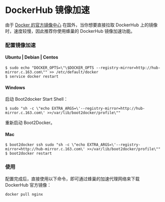 # DockerHub 镜像加速

由于 [Docker 的官方镜像中心](https://hub.docker.com/) 在国外，当你想要直接拉取 DockerHub 上的镜像时，速度较慢，因此推荐你使用蜂巢的 DockerHub 镜像加速功能。

### **配置镜像加速**

#### Ubuntu | Debian | Centos
	$ sudo echo "DOCKER_OPTS=\"\$DOCKER_OPTS --registry-mirror=http://hub-mirror.c.163.com\"" >> /etc/default/docker
	$ service docker restart

#### Windows

启动 Boot2docker Start Shell：

	$ sudo "sh -c \"echo EXTRA_ARGS=\'--registry-mirror=http://hub-mirror.c.163.com\' >>/var/lib/boot2docker/profile\""
重新启动 Boot2Docker。

#### Mac
	$ boot2docker ssh sudo "sh -c \"echo EXTRA_ARGS=\'--registry-mirror=http://hub-mirror.c.163.com\' >>/var/lib/boot2docker/profile\""
	$ boot2docker restart

### **使用**

配置完成后，直接使用以下命令，即可通过蜂巢的加速代理网络来下载 DockerHub 官方镜像：

	docker pull nginx
